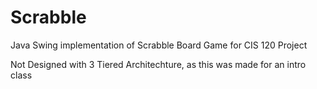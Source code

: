 # Scrabble
Java Swing implementation of Scrabble Board Game for CIS 120 Project

Not Designed with 3 Tiered Architechture, as this was made for an intro class

